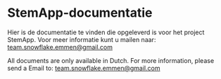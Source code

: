 # StemApp-documentatie
Hier is de documentatie te vinden die opgeleverd is voor het project StemApp. 
Voor meer informatie kunt u mailen naar: team.snowflake.emmen@gmail.com


All documents are only available in Dutch. 
For more information, please send a Email to: team.snowflake.emmen@gmail.com
